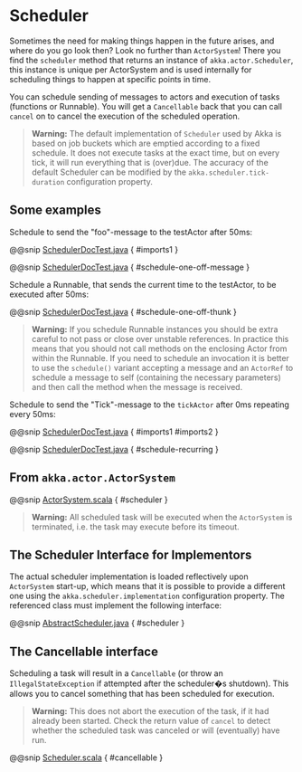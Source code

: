 <a id="scheduler-java"></a>
# Scheduler

Sometimes the need for making things happen in the future arises, and where do
you go look then?  Look no further than `ActorSystem`! There you find the
`scheduler` method that returns an instance of
`akka.actor.Scheduler`, this instance is unique per ActorSystem and is
used internally for scheduling things to happen at specific points in time.

You can schedule sending of messages to actors and execution of tasks
(functions or Runnable).  You will get a `Cancellable` back that you can call
`cancel` on to cancel the execution of the scheduled operation.

> **Warning:**
The default implementation of `Scheduler` used by Akka is based on job
buckets which are emptied according to a fixed schedule.  It does not
execute tasks at the exact time, but on every tick, it will run everything
that is (over)due.  The accuracy of the default Scheduler can be modified
by the `akka.scheduler.tick-duration` configuration property.

## Some examples

Schedule to send the "foo"-message to the testActor after 50ms:

@@snip [SchedulerDocTest.java](code/docs/actor/SchedulerDocTest.java) { #imports1 }

@@snip [SchedulerDocTest.java](code/docs/actor/SchedulerDocTest.java) { #schedule-one-off-message }

Schedule a Runnable, that sends the current time to the testActor, to be executed after 50ms:

@@snip [SchedulerDocTest.java](code/docs/actor/SchedulerDocTest.java) { #schedule-one-off-thunk }

> **Warning:**
If you schedule Runnable instances you should be extra careful
to not pass or close over unstable references. In practice this means that you should
not call methods on the enclosing Actor from within the Runnable.
If you need to schedule an invocation it is better to use the `schedule()`
variant accepting a message and an `ActorRef` to schedule a message to self
(containing the necessary parameters) and then call the method when the message is received.

Schedule to send the "Tick"-message to the `tickActor` after 0ms repeating every 50ms:

@@snip [SchedulerDocTest.java](code/docs/actor/SchedulerDocTest.java) { #imports1 #imports2 }

@@snip [SchedulerDocTest.java](code/docs/actor/SchedulerDocTest.java) { #schedule-recurring }

## From `akka.actor.ActorSystem`

@@snip [ActorSystem.scala](../../../../../akka-actor/src/main/scala/akka/actor/ActorSystem.scala) { #scheduler }

> **Warning:**
All scheduled task will be executed when the `ActorSystem` is terminated, i.e.
the task may execute before its timeout.

## The Scheduler Interface for Implementors

The actual scheduler implementation is loaded reflectively upon
`ActorSystem` start-up, which means that it is possible to provide a
different one using the `akka.scheduler.implementation` configuration
property. The referenced class must implement the following interface:

@@snip [AbstractScheduler.java](../../../../../akka-actor/src/main/java/akka/actor/AbstractScheduler.java) { #scheduler }

## The Cancellable interface

Scheduling a task will result in a `Cancellable` (or throw an
`IllegalStateException` if attempted after the scheduler�s shutdown).
This allows you to cancel something that has been scheduled for execution.

> **Warning:**
This does not abort the execution of the task, if it had already been
started.  Check the return value of `cancel` to detect whether the
scheduled task was canceled or will (eventually) have run.

@@snip [Scheduler.scala](../../../../../akka-actor/src/main/scala/akka/actor/Scheduler.scala) { #cancellable }